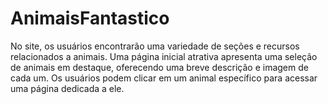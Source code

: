 <h1>AnimaisFantastico</h1> 
<p>No site, os usuários encontrarão uma variedade de seções e recursos relacionados a animais. Uma página inicial atrativa apresenta uma seleção de animais em destaque, oferecendo uma breve descrição e imagem de cada um. Os usuários podem clicar em um animal específico para acessar uma página dedicada a ele.</p>

